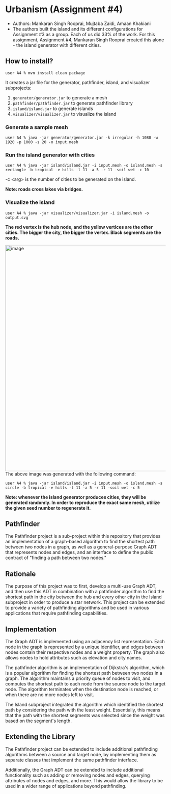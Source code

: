 # Urbanism (Assignment #4)

- Authors: Mankaran Singh Rooprai, Mujtaba Zaidi, Amaan Khakiani
- The authors built the island and its different configurations for Assignment #3 as a group. Each of us did 33% of the work. For this assignment, Assignment #4, Mankaran Singh Rooprai created this alone - the island generator with different cities.

## How to install?

```
user A4 % mvn install clean package
```

It creates a jar file for the generator, pathfinder, island, and visualizer subprojects:

1. `generator/generator.jar` to generate a mesh
2. `pathfinder/pathfinder.jar` to generate pathfinder library
3. `island/island.jar` to generate islands
4. `visualizer/visualizer.jar` to visualize the island

### Generate a sample mesh

```
user A4 % java -jar generator/generator.jar -k irregular -h 1080 -w 1920 -p 1000 -s 20 -o input.mesh 
```

### Run the island generator with cities

```
user A4 % java -jar island/island.jar -i input.mesh -o island.mesh -s rectangle -b tropical -e hills -l 11 -a 5 -r 11 -soil wet -c 10
```

-c \<arg> is the number of cities to be generated on the island.

**Note: roads cross lakes via bridges.**

### Visualize the island

```
user A4 % java -jar visualizer/visualizer.jar -i island.mesh -o output.svg
```

**The red vertex is the hub node, and the yellow vertices are the other cities. The bigger the city, the bigger the vertex. Black segments are the roads.**

<img width="710" alt="image" src="https://user-images.githubusercontent.com/13322471/231333519-62f56583-90f8-4c6d-94d5-e5e92bf1de31.png">
The above image was generated with the following command:



```
user A4 % java -jar island/island.jar -i input.mesh -o island.mesh -s circle -b tropical -e hills -l 11 -a 5 -r 11 -soil wet -c 5
```

**Note: whenever the island generator produces cities, they will be generated randomly. In order to reproduce the exact same mesh, utilize the given seed number to regenerate it.**
  
## Pathfinder

The Pathfinder project is a sub-project within this repository that provides an implementation of a graph-based algorithm to find the shortest path between two nodes in a graph, as well as a general-purpose Graph ADT that represents nodes and edges, and an interface to define the public contract of "finding a path between two nodes."

## Rationale

The purpose of this project was to first, develop a multi-use Graph ADT, and then use this ADT in combination with a pathfinder algorithm to find the shortest path in the city between the hub and every other city in the Island subproject in order to produce a star network. This project can be extended to provide a variety of pathfinding algorithms and be used in various applications that require pathfinding capabilities.

## Implementation

The Graph ADT is implemented using an adjacency list representation. Each node in the graph is represented by a unique identifier, and edges between nodes contain their respective nodes and a weight property. The graph also allows nodes to hold attributes such as elevation and city names.

The pathfinder algorithm is an implementation of Dijkstra's algorithm, which is a popular algorithm for finding the shortest path between two nodes in a graph. The algorithm maintains a priority queue of nodes to visit, and computes the shortest path to each node from the source node to the target node. The algorithm terminates when the destination node is reached, or when there are no more nodes left to visit.

The Island subproject integrated the algorithm which identified the shortest path by considering the path with the least weight. Essentially, this means that the path with the shortest segments was selected since the weight was based on the segment's length.

## Extending the Library
  
The Pathfinder project can be extended to include additional pathfinding algorithms between a source and target node, by implementing them as separate classes that implement the same pathfinder interface.

Additionally, the Graph ADT can be extended to include additional functionality such as adding or removing nodes and edges, querying attributes of nodes and edges, and more. This would allow the library to be used in a wider range of applications beyond pathfinding.

